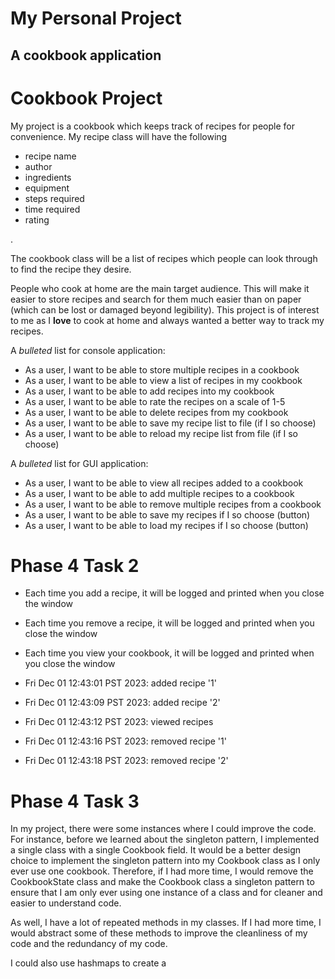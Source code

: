 # My Personal Project

## A cookbook application

<h1>Cookbook Project </h1>

<p> My project is a cookbook which keeps track of recipes for people for convenience. 
My recipe class will have  the following </p>
<ul>
  <li>recipe name</li>
  <li>author</li>
  <li>ingredients</li>
  <li>equipment</li>
  <li>steps required</li>
  <li>time required</li>
  <li>rating</li>
</ul>. 
<p> The cookbook class will be a list of recipes which people can look through to find the 
recipe they desire. </p>

People who cook at home are the main target audience. This will make it easier to store recipes and search for
them much easier than on paper (which can be lost or damaged beyond legibility). This project is of interest to me
as I **love** to cook at home and always wanted a better way to track my recipes. 

A *bulleted* list for console application:
- As a user, I want to be able to store multiple recipes in a cookbook
- As a user, I want to be able to view a list of recipes in my cookbook
- As a user, I want to be able to add recipes into my cookbook
- As a user, I want to be able to rate the recipes on a scale of 1-5
- As a user, I want to be able to delete recipes from my cookbook
- As a user, I want to be able to save my recipe list to file (if I so choose)
- As a user, I want to be able to reload my recipe list from file (if I so choose)

A *bulleted* list for GUI application:
- As a user, I want to be able to view all recipes added to a cookbook
- As a user, I want to be able to add multiple recipes to a cookbook
- As a user, I want to be able to remove multiple recipes from a cookbook
- As a user, I want to be able to save my recipes if I so choose (button)
- As a user, I want to be able to load my recipes if I so choose (button)

# Phase 4 Task 2

- Each time you add a recipe, it will be logged and printed when you close the window
- Each time you remove a recipe, it will be logged and printed when you close the window
- Each time you view your cookbook, it will be logged and printed when you close the window

- Fri Dec 01 12:43:01 PST 2023: added recipe '1'
- Fri Dec 01 12:43:09 PST 2023: added recipe '2'
- Fri Dec 01 12:43:12 PST 2023: viewed recipes
- Fri Dec 01 12:43:16 PST 2023: removed recipe '1'
- Fri Dec 01 12:43:18 PST 2023: removed recipe '2'


# Phase 4 Task 3

In my project, there were some instances where I could improve the code. For instance, before we learned about the 
singleton pattern, I implemented a single class with a single Cookbook field. It would be a better design choice to
implement the singleton pattern into my Cookbook class as I only ever use one cookbook. Therefore, if I had more time,
I would remove the CookbookState class and make the Cookbook class a singleton pattern to ensure that I am only ever 
using one instance of a class and for cleaner and easier to understand code.

As well, I have a lot of repeated methods in my classes. If I had more time, I would abstract some of these methods to
improve the cleanliness of my code and the redundancy of my code. 

I could also use hashmaps to create a 







